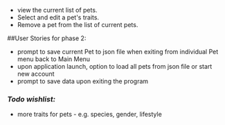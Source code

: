  - view the current list of pets.
 - Select and edit a pet's traits.
 - Remove a pet from the list of current pets.
  
 ##User Stories for phase 2:
 - prompt to save current Pet to json file when 
 exiting from individual Pet menu back to Main Menu
 - upon application launch, option to load all pets from json file or start new account
 - prompt to save data upon exiting the program
 
### *Todo wishlist:*
 - more traits for pets - e.g. species, gender, lifestyle
